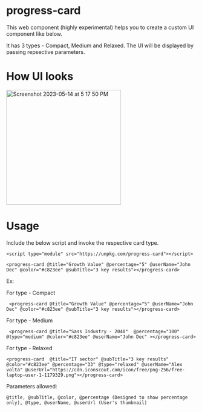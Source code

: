 # progress-card

 This web component (highly experimental) helps you to create a custom UI component like below.

  It has 3 types - Compact, Medium and Relaxed. The UI will be displayed by passing repsective parameters.

# How UI looks

<img width="303" alt="Screenshot 2023-05-14 at 5 17 50 PM" src="https://github.com/reachoutanandgopinath/ember-progress-card/assets/122727376/a8fc85e0-60a3-4866-8934-d1c4efbad365">

# Usage

Include the below script and invoke the respective card type.


    <script type="module" src="https://unpkg.com/progress-card"></script>

    <progress-card @title="Growth Value" @percentage="5" @userName="John Dec" @color="#c823ee" @subTitle="3 key results"></progress-card>


Ex:

   For type - Compact 

     <progress-card @title="Growth Value" @percentage="5" @userName="John Dec" @color="#c823ee" @subTitle="3 key results"></progress-card>

   For type - Medium
   
     <progress-card @title="Sass Industry - 2040"  @percentage="100" @type="medium" @color="#c823ee" @userName="John Dec" ></progress-card>

   For type - Relaxed
   
    <progress-card  @title="IT sector" @subTitle="3 key results" @color="#c823ee" @percentage="33" @type="relaxed" @userName="Alex volta" @userUrl="https://cdn.iconscout.com/icon/free/png-256/free-laptop-user-1-1179329.png"></progress-card>


Parameters allowed:

    @title, @subTitle, @color, @percentage (Designed to show percentage only), @type, @userName, @userUrl (User's thumbnail)
